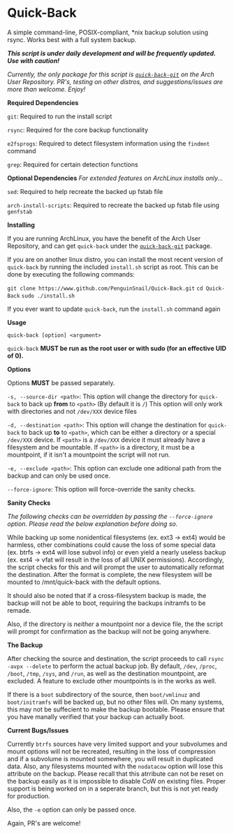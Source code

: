 # Quick-Back
A simple command-line, POSIX-compliant, *nix backup solution using rsync. Works best with a full system backup.

***This script is under daily development and will be frequently updated. Use with caution!***

*Currently, the only package for this script is [`quick-back-git`](https://aur.archlinux.org/packages/quick-back-git) on the Arch User Repository. PR's, testing on other distros, and suggestions/issues are more than welcome. Enjoy!*


__Required Dependencies__

`git`: Required to run the install script

`rsync`: Required for the core backup functionality

`e2fsprogs`: Required to detect filesystem information using the `findmnt` command

`grep`: Required for certain detection functions

__Optional Dependencies__
*For extended features on ArchLinux installs only...*

`sed`: Required to help recreate the backed up fstab file

`arch-install-scripts`: Required to recreate the backed up fstab file using `genfstab`

__Installing__

If you are running ArchLinux, you have the benefit of the Arch User Repository, and can get `quick-back` under the [`quick-back-git`](https://aur.archlinux.org/packages/quick-back-git) package.

If you are on another linux distro, you can install the most recent version of `quick-back` by running the included `install.sh` script as root. This can be done by executing the following commands:

`git clone https://www.github.com/PenguinSnail/Quick-Back.git`
`cd Quick-Back`
`sudo ./install.sh`

If you ever want to update `quick-back`, run the `install.sh` command again

__Usage__

`quick-back [option] <argument>` 

`quick-back` **MUST be run as the root user or with sudo (for an effective UID of 0).**

__Options__

Options **MUST** be passed separately.

`-s, --source-dir <path>`: This option will change the directory for `quick-back` to back up **from** to `<path>` (By default it is `/`) This option will only work with directories and not `/dev/XXX` device files

`-d, --destination <path>`: This  option will change the destination for `quick-back` to back up **to** to `<path>`, which can be either a directory or a special `/dev/XXX` device. If `<path>` is a `/dev/XXX` device it must already have a filesystem and be mountable. If `<path>` is a directory, it must be a mountpoint, if it isn't a mountpoint the script will not run.

`-e, --exclude <path>`: This option can exclude one aditional path from the backup and can only be used once.

`--force-ignore`: This option will force-override the sanity checks.

__Sanity Checks__

*The following checks can be overridden by passing the `--force-ignore` option. Please read the below explanation before doing so.*

While backing up some nonidentical filesystems (ex. ext3 -> ext4) would be harmless, other combinations could cause the loss of some special data (ex. btrfs -> ext4 will lose subvol info) or even yield a nearly useless backup (ex. ext4 -> vfat will result in the loss of all UNIX permissions). Accordingly, the script checks for this and will prompt the user to automatically reformat the destination. After the format is complete, the new filesystem will be mounted to /mnt/quick-back with the default options. 

It should also be noted that if a cross-filesystem backup is made, the backup will not be able to boot, requiring the backups initramfs to be remade.

Also, if the directory is *neither* a mountpoint nor a device file, the the script will prompt for confirmation as the backup will not be going anywhere.

__The Backup__

After checking the source and destination, the script proceeds to call `rsync -avpx --delete` to perform the actual backup job. By default, `/dev`, `/proc`, `/boot`, `/tmp`, `/sys`, and `/run`, as well as the destination mountpoint, are excluded. A feature to exclude other mountpoints is in the works as well.

If there is a `boot` subdirectory of the source, then `boot/vmlinuz` and `boot/initramfs` will be backed up, but no other files will. On many systems, this may not be suffecient to make the backup bootable. Please ensure that you have manally verified that your backup can actually boot.

__Current Bugs/Issues__

Currently `btrfs` sources have very limited support and your subvolumes and mount options will not be recreated, resulting in the loss of compression and if a subvolume is mounted somewhere, you will result in duplicated data. Also, any filesystems mounted with the `nodatacow` option will lose this attribute on the backup. Please recall that this atrribute can not be reset on the backup easily as it is impossible to disable CoW on existing files. Proper support is being worked on in a seperate branch, but this is not yet ready for production.

Also, the `-e` option can only be passed once.

Again, PR's are welcome!
